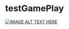 # testGamePlay

[![IMAGE ALT TEXT HERE](!(https://github.com/user-attachments/assets/d4ecf78e-3278-4efe-a1f6-e2efdd55b2d2))](https://youtu.be/INahqUSJccc?si=bDCaGa6_HezOEXSd)
